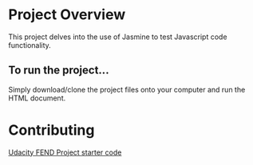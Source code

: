 # Project Overview

This project delves into the use of Jasmine to test Javascript code functionality.


## To run the project...

Simply download/clone the project files onto your computer and run the HTML document.
 
# Contributing

[Udacity FEND Project starter code](https://github.com/udacity/frontend-nanodegree-feedreader.git)
